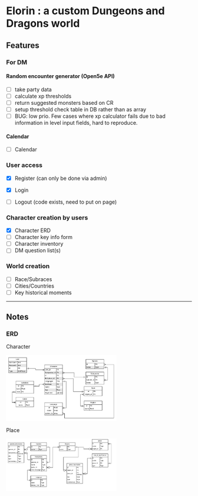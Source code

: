 # Elorin : a custom Dungeons and Dragons world

## Features

### For DM

#### Random encounter generator (Open5e API)
- [ ] take party data
- [ ] calculate xp thresholds
- [ ] return suggested monsters based on CR
- [ ] setup threshold check table in DB rather than as array
- [ ] BUG: low prio. Few cases where xp calculator fails due to bad information in level input fields, hard to reproduce.

#### Calendar
- [ ] Calendar

### User access

- [x] Register (can only be done via admin)
- [x] Login
- [ ] Logout (code exists, need to put on page)


### Character creation by users

- [x] Character ERD
- [ ] Character key info form
- [ ] Character inventory
- [ ] DM question list(s)

### World creation

- [ ] Race/Subraces
- [ ] Cities/Countries
- [ ] Key historical moments

----

## Notes

### ERD

Character

<img src='https://raw.githubusercontent.com/jennikate/elorin/master/readme_images/character-ERD.png' width='300px' />

Place

<img src='https://raw.githubusercontent.com/jennikate/elorin/master/readme_images/place-ERD.png' width='300px' />